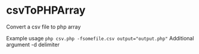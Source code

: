 # csvToPHPArray
Convert a csv file to php array

Example usage ```php csv.php -fsomefile.csv output="output.php"```
Additional argument -d delimiter

